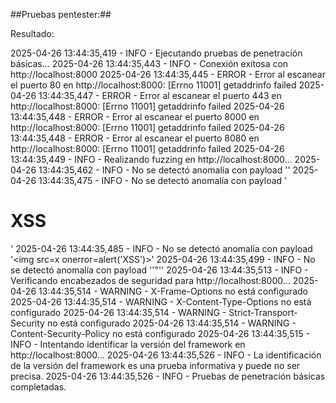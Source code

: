 ##Pruebas pentester:##

Resultado:


2025-04-26 13:44:35,419 - INFO - Ejecutando pruebas de penetración básicas...
2025-04-26 13:44:35,443 - INFO - Conexión exitosa con http://localhost:8000
2025-04-26 13:44:35,445 - ERROR - Error al escanear el puerto 80 en http://localhost:8000: [Errno 11001] getaddrinfo failed
2025-04-26 13:44:35,447 - ERROR - Error al escanear el puerto 443 en http://localhost:8000: [Errno 11001] getaddrinfo failed
2025-04-26 13:44:35,448 - ERROR - Error al escanear el puerto 8000 en http://localhost:8000: [Errno 11001] getaddrinfo failed
2025-04-26 13:44:35,448 - ERROR - Error al escanear el puerto 8080 en http://localhost:8000: [Errno 11001] getaddrinfo failed
2025-04-26 13:44:35,449 - INFO - Realizando fuzzing en http://localhost:8000...
2025-04-26 13:44:35,462 - INFO -   No se detectó anomalía con payload '<script>alert('XSS')</script>'
2025-04-26 13:44:35,475 - INFO -   No se detectó anomalía con payload '<h1>XSS</h1>'
2025-04-26 13:44:35,485 - INFO -   No se detectó anomalía con payload '<img src=x onerror=alert('XSS')>'
2025-04-26 13:44:35,499 - INFO -   No se detectó anomalía con payload ''"<script>alert(0)</script>''
2025-04-26 13:44:35,513 - INFO - Verificando encabezados de seguridad para http://localhost:8000...
2025-04-26 13:44:35,514 - WARNING -   X-Frame-Options no está configurado
2025-04-26 13:44:35,514 - WARNING -   X-Content-Type-Options no está configurado
2025-04-26 13:44:35,514 - WARNING -   Strict-Transport-Security no está configurado
2025-04-26 13:44:35,514 - WARNING -   Content-Security-Policy no está configurado
2025-04-26 13:44:35,515 - INFO - Intentando identificar la versión del framework en http://localhost:8000...
2025-04-26 13:44:35,526 - INFO -   La identificación de la versión del framework es una prueba informativa y puede no ser precisa.
2025-04-26 13:44:35,526 - INFO - Pruebas de penetración básicas completadas.